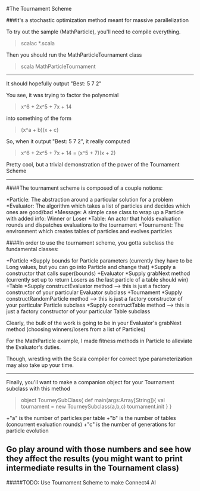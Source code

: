 #The Tournament Scheme

###It's a stochastic optimization method meant for massive parallelization


To try out the sample (MathParticle), you'll need to compile everything.
 >scalac *.scala

Then you should run the MathParticleTournament class
 >scala MathParticleTournament

---------------------------------------------------------------------------

It should hopefully output "Best: 5 7 2"

You see, it was trying to factor the polynomial
 >x^6 + 2x^5 + 7x + 14

into something of the form
 >(x^a + b)(x + c)

So, when it output "Best: 5 7 2", it really computed
 >x^6 + 2x^5 + 7x + 14 = (x^5 + 7)(x + 2)

Pretty cool, but a trivial demonstration of the power of the Tournament Scheme

---------------------------------------------------------------------------

####The tournament scheme is composed of a couple notions:

 *Particle: The abstraction around a particular solution for a problem
 *Evaluator: The algorithm which takes a list of particles and decides which ones are good/bad
 *Message: A simple case class to wrap up a Particle with added info: Winner or Loser
 *Table: An actor that holds evaluation rounds and dispatches evaluations to the tournament
 *Tournament: The environment which creates tables of particles and evolves particles


####In order to use the tournament scheme, you gotta subclass the fundamental classes:

+Particle
 *Supply bounds for Particle parameters (currently they have to be Long values, but you can go into Particle and change that)
 *Supply a constructor that calls super(bounds)
+Evaluator
 *Supply grabNext method (currently set up to return Losers as the last particle of a table should win)
+Table
 *Supply constructEvaluator method --> this is just a factory constructor of your particular Evaluator subclass
+Tournament
 *Supply constructRandomParticle method --> this is just a factory constructor of your particular Particle subclass
 *Supply constructTable method --> this is just a factory constructor of your particular Table subclass

Clearly, the bulk of the work is going to be in your Evaluator's grabNext method (choosing winners/losers from a list of Particles)

For the MathParticle example, I made fitness methods in Particle to alleviate the Evaluator's duties.

Though, wrestling with the Scala compiler for correct type parameterization may also take up your time.

----------------------------------------------------------------------------

Finally, you'll want to make a companion object for your Tournament subclass with this method
 >object TourneySubClass{
 > def main(args:Array[String]){
 >  val tournament = new TourneySubclass(a,b,c)
 >  tournament.init
 > }
 >}

+"a" is the number of particles per table
+"b" is the number of tables (concurrent evaluation rounds)
+"c" is the number of generations for particle evolution

Go play around with those numbers and see how they affect the results (you might want to print intermediate results in the Tournament class)
------------------------------------------------------------------------------

#####TODO: Use Tournament Scheme to make Connect4 AI